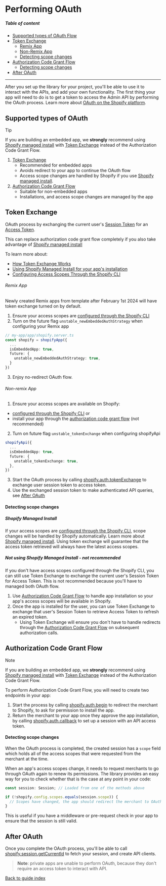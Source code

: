 # Performing OAuth

##### Table of content
- [Supported types of OAuth Flow](#supported-types-of-oauth-flow)
- [Token Exchange](#token-exchange)
  - [Remix App](#remix-app)
  - [Non-Remix App](#non-remix-app)
  - [Detecting scope changes](#detecting-scope-changes)
- [Authorization Code Grant Flow](#authorization-code-grant-flow)
  - [Detecting scope changes](#detecting-scope-changes-1)
- [After OAuth](#after-oauth)

----------------------------------------------------------------------------------
After you set up the library for your project, you'll be able to use it to interact with the APIs, and add your own functionality.
The first thing your app will need to do is to get a token to access the Admin API by performing the OAuth process. Learn more about [OAuth on the Shopify platform](https://shopify.dev/docs/apps/auth/oauth).

## Supported types of OAuth
> [!TIP]
> If you are building an embedded app, we **strongly** recommend using [Shopify managed install](ZL:TODO) with [Token Exchange](#token-exchange) instead of the Authorization Code Grant Flow.

1. [Token Exchange](#token-exchange)
    - Recommended for embedded apps
    - Avoids redirect to your app to continue the OAuth flow
    - Access scope changes are handled by Shopify if you use [Shopify managed install](ZL:TODO).
2. [Authorization Code Grant Flow](#authorization-code-grant-flow)
    - Suitable for non-embedded apps
    - Installations, and access scope changes are managed by the app

## Token Exchange
OAuth process by exchanging the current user's [Session Token](ZL:TODO) for an [Access Token](ZL:TODO).

This can replace authorization code grant flow completely if you also take advantage of [Shopify managed install](ZL:TODO)

To learn more about:
  - [How Token Exchange Works](ZL:TODO)
  - [Using Shopify Managed Install for your app's installation](ZL:TODO)
  - [Configuring Access Scopes Through the Shopify CLI](https://shopify.dev/docs/apps/tools/cli/configuration)

###### Remix App
Newly created Remix apps from template after February 1st 2024 will have token exchange turned on by default.

1. Ensure your access scopes are [configured through the Shopify CLI](https://shopify.dev/docs/apps/tools/cli/configuration)
2. Turn on the future flag `unstable_newEmbeddedAuthStrategy` when configuring your Remix app

```ts
// my-app/app/shopify.server.ts
const shopify = shopifyApp({
  ...
  isEmbeddedApp: true,
  future: {
    unstable_newEmbeddedAuthStrategy: true,
  }
})

```
3. Enjoy no-redirect OAuth flow.

###### Non-remix App
1. Ensure your access scopes are available on Shopify:
  - [configured through the Shopify CLI](https://shopify.dev/docs/apps/tools/cli/configuration) or
  - install your app through the [authorization code grant flow](#authorization-code-grant-flow) (not recommended)

2. Turn on future flag `unstable_tokenExchange` when configuring shopifyApi

```ts
shopifyApi({
  ...
  isEmbeddedApp: true,
  future: {
    unstable_tokenExchange: true,
  },
})
```
3. Start the OAuth process by calling [shopify.auth.tokenExchange](../reference/auth/tokenExchange.md) to exchange user session token to access token.
4. Use the exchanged session token to make authenticated API queries, see [After OAuth](#after-oauth)

#### Detecting scope changes

##### Shopify Managed Install
If your access scopes are [configured through the Shopify CLI](https://shopify.dev/docs/apps/tools/cli/configuration), scope changes will be handled by Shopify automatically.
Learn more about [Shopify managed install](ZL:TODO). Using token exchange will guarantee that the access token retrieved will always have the latest access scopes.

##### Not using Shopify Managed Install - not recommended
If you don't have access scopes configured through the Shopify CLI, you can still use Token Exchange to exchange the current user's Session Token for Access Token.
This is not recommended because you'll have to managed both OAuth flow.

1. Use [Authorization Code Grant Flow](#authorization-code-grant-flow) to handle app installation so your app's access scopes will be 
available in Shopify.
2. Once the app is installed for the user, you can use Token Exchange to exchange that user's Session Token to retrieve Access Token to refresh an expired token.
   - Using Token Exchange will ensure you don't have to handle redirects through the [Authorization Code Grant Flow](#authorization-code-grant-flow) on subsequent authorization calls.

## Authorization Code Grant Flow
> [!NOTE]
> If you are building an embedded app, we **strongly** recommend using [Shopify managed install](ZL:TODO) with [Token Exchange](#token-exchange) instead of the Authorization Code Grant Flow.

To perform Authorization Code Grant Flow, you will need to create two endpoints in your app:

1. Start the process by calling [shopify.auth.begin](../reference/auth/begin.md) to redirect the merchant to Shopify, to ask for permission to install the app.
1. Return the merchant to your app once they approve the app installation, by calling [shopify.auth.callback](../reference/auth/callback.md) to set up a session with an API access token.

#### Detecting scope changes

When the OAuth process is completed, the created session has a `scope` field which holds all of the access scopes that were requested from the merchant at the time.

When an app's access scopes change, it needs to request merchants to go through OAuth again to renew its permissions. The library provides an easy way for you to check whether that is the case at any point in your code:

```ts
const session: Session; // Loaded from one of the methods above

if (!shopify.config.scopes.equals(session.scope)) {
  // Scopes have changed, the app should redirect the merchant to OAuth
}
```

This is useful if you have a middleware or pre-request check in your app to ensure that the session is still valid.

## After OAuth

Once you complete the OAuth process, you'll be able to call [shopify.session.getCurrentId](../reference/session/getCurrentId.md) to fetch your session, and create API clients.

> **Note**: private apps are unable to perform OAuth, because they don't require an access token to interact with API.

[Back to guide index](../../README.md#guides)
